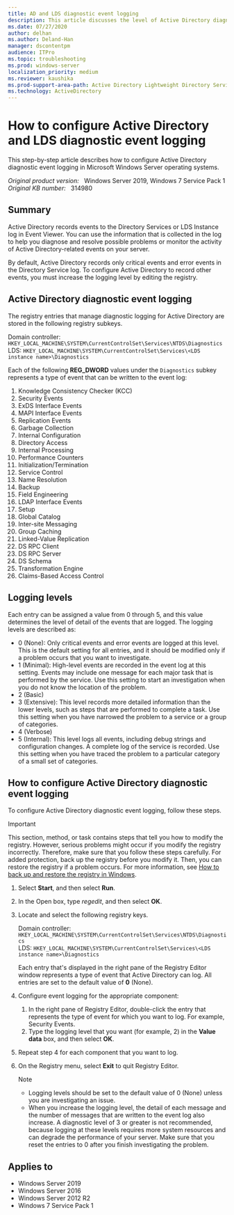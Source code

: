 ```yaml
---
title: AD and LDS diagnostic event logging
description: This article discusses the level of Active Directory diagnostic event logging and provides solutions for configuring Active Directory diagnostic event logging.
ms.date: 07/27/2020
author: delhan
ms.author: Deland-Han
manager: dscontentpm
audience: ITPro
ms.topic: troubleshooting
ms.prod: windows-server
localization_priority: medium
ms.reviewer: kaushika
ms.prod-support-area-path: Active Directory Lightweight Directory Services (AD LDS) and Active Directory Application Mode (ADAM)
ms.technology: ActiveDirectory
---
```

# How to configure Active Directory and LDS diagnostic event logging

This step-by-step article describes how to configure Active Directory diagnostic event logging in Microsoft Windows Server operating systems.

_Original product version:_ &nbsp; Windows Server 2019, Windows 7 Service Pack 1  
_Original KB number:_ &nbsp; 314980

## Summary

Active Directory records events to the Directory Services or LDS Instance log in Event Viewer. You can use the information that is collected in the log to help you diagnose and resolve possible problems or monitor the activity of Active Directory-related events on your server.

By default, Active Directory records only critical events and error events in the Directory Service log. To configure Active Directory to record other events, you must increase the logging level by editing the registry.

## Active Directory diagnostic event logging

The registry entries that manage diagnostic logging for Active Directory are stored in the following registry subkeys.

Domain controller: `HKEY_LOCAL_MACHINE\SYSTEM\CurrentControlSet\Services\NTDS\Diagnostics`  
LDS: `HKEY_LOCAL_MACHINE\SYSTEM\CurrentControlSet\Services\<LDS instance name>\Diagnostics`

Each of the following **REG_DWORD** values under the `Diagnostics` subkey represents a type of event that can be written to the event log:

1. Knowledge Consistency Checker (KCC)
2. Security Events
3. ExDS Interface Events
4. MAPI Interface Events
5. Replication Events
6. Garbage Collection
7. Internal Configuration
8. Directory Access
9. Internal Processing
10. Performance Counters
11. Initialization/Termination
12. Service Control
13. Name Resolution
14. Backup
15. Field Engineering
16. LDAP Interface Events
17. Setup
18. Global Catalog
19. Inter-site Messaging
20. Group Caching
21. Linked-Value Replication
22. DS RPC Client
23. DS RPC Server
24. DS Schema
25. Transformation Engine
26. Claims-Based Access Control

## Logging levels

Each entry can be assigned a value from 0 through 5, and this value determines the level of detail of the events that are logged. The logging levels are described as:

- 0 (None): Only critical events and error events are logged at this level. This is the default setting for all entries, and it should be modified only if a problem occurs that you want to investigate.
- 1 (Minimal): High-level events are recorded in the event log at this setting. Events may include one message for each major task that is performed by the service. Use this setting to start an investigation when you do not know the location of the problem.
- 2 (Basic)
- 3 (Extensive): This level records more detailed information than the lower levels, such as steps that are performed to complete a task. Use this setting when you have narrowed the problem to a service or a group of categories.
- 4 (Verbose)
- 5 (Internal): This level logs all events, including debug strings and configuration changes. A complete log of the service is recorded. Use this setting when you have traced the problem to a particular category of a small set of categories.

## How to configure Active Directory diagnostic event logging

To configure Active Directory diagnostic event logging, follow these steps.

> [!IMPORTANT]
> This section, method, or task contains steps that tell you how to modify the registry. However, serious problems might occur if you modify the registry incorrectly. Therefore, make sure that you follow these steps carefully. For added protection, back up the registry before you modify it. Then, you can restore the registry if a problem occurs. For more information, see [How to back up and restore the registry in Windows](https://support.microsoft.com/help/322756).

1. Select **Start**, and then select **Run**.
2. In the Open box, type *regedit*, and then select **OK**.
3. Locate and select the following registry keys.

    Domain controller: `HKEY_LOCAL_MACHINE\SYSTEM\CurrentControlSet\Services\NTDS\Diagnostics`  
    LDS: `HKEY_LOCAL_MACHINE\SYSTEM\CurrentControlSet\Services\<LDS instance name>\Diagnostics`

    Each entry that's displayed in the right pane of the Registry Editor window represents a type of event that Active Directory can log. All entries are set to the default value of **0** (None).

4. Configure event logging for the appropriate component:
    1. In the right pane of Registry Editor, double-click the entry that represents the type of event for which you want to log. For example, Security Events.
    2. Type the logging level that you want (for example, 2) in the **Value data** box, and then select **OK**.

5. Repeat step 4 for each component that you want to log.
6. On the Registry menu, select **Exit** to quit Registry Editor.

    > [!NOTE]
    >
    > - Logging levels should be set to the default value of 0 (None) unless you are investigating an issue.
    > - When you increase the logging level, the detail of each message and the number of messages that are written to the event log also increase. A diagnostic level of 3 or greater is not recommended, because logging at these levels requires more system resources and can degrade the performance of your server. Make sure that you reset the entries to 0 after you finish investigating the problem.

## Applies to

- Windows Server 2019
- Windows Server 2016
- Windows Server 2012 R2
- Windows 7 Service Pack 1
